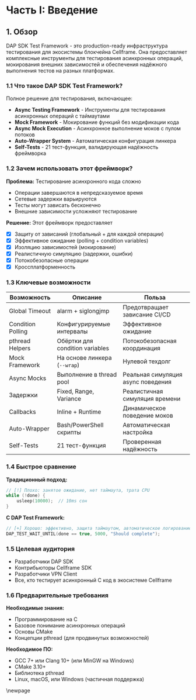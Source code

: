 # Часть I: Введение

## 1. Обзор

DAP SDK Test Framework - это production-ready инфраструктура тестирования для экосистемы блокчейна Cellframe. Она предоставляет комплексные инструменты для тестирования асинхронных операций, мокирования внешних зависимостей и обеспечения надёжного выполнения тестов на разных платформах.

### 1.1 Что такое DAP SDK Test Framework?

Полное решение для тестирования, включающее:

- **Async Testing Framework** - Инструменты для тестирования асинхронных операций с таймаутами
- **Mock Framework** - Мокирование функций без модификации кода
- **Async Mock Execution** - Асинхронное выполнение моков с пулом потоков
- **Auto-Wrapper System** - Автоматическая конфигурация линкера
- **Self-Tests** - 21 тест-функция, валидирующая надёжность фреймворка

### 1.2 Зачем использовать этот фреймворк?

**Проблема:** Тестирование асинхронного кода сложно
- Операции завершаются в непредсказуемое время
- Сетевые задержки варьируются
- Тесты могут зависать бесконечно
- Внешние зависимости усложняют тестирование

**Решение:** Этот фреймворк предоставляет
- [x] Защиту от зависаний (глобальный + для каждой операции)
- [x] Эффективное ожидание (polling + condition variables)
- [x] Изоляцию зависимостей (мокирование)
- [x] Реалистичную симуляцию (задержки, ошибки)
- [x] Потокобезопасные операции
- [x] Кроссплатформенность

### 1.3 Ключевые возможности

| Возможность | Описание | Польза |
|-------------|----------|--------|
| Global Timeout | alarm + siglongjmp | Предотвращает зависание CI/CD |
| Condition Polling | Конфигурируемые интервалы | Эффективное ожидание |
| pthread Helpers | Обёртки для condition variables | Потокобезопасная координация |
| Mock Framework | На основе линкера (`--wrap`) | Нулевой техдолг |
| Async Mocks | Выполнение в thread pool | Реальная симуляция async поведения |
| Задержки | Fixed, Range, Variance | Реалистичная симуляция времени |
| Callbacks | Inline + Runtime | Динамическое поведение моков |
| Auto-Wrapper | Bash/PowerShell скрипты | Автоматическая настройка |
| Self-Tests | 21 тест-функция | Проверенная надёжность |

### 1.4 Быстрое сравнение

**Традиционный подход:**
```c
// [!] Плохо: занятое ожидание, нет таймаута, трата CPU
while (!done) {
    usleep(10000);  // 10ms сон
}
```

**С DAP Test Framework:**
```c
// [+] Хорошо: эффективно, защита таймаутом, автоматическое логирование
DAP_TEST_WAIT_UNTIL(done == true, 5000, "Should complete");
```

### 1.5 Целевая аудитория

- Разработчики DAP SDK
- Контрибьюторы Cellframe SDK
- Разработчики VPN Client
- Все, кто тестирует асинхронный C код в экосистеме Cellframe

### 1.6 Предварительные требования

**Необходимые знания:**
- Программирование на C
- Базовое понимание асинхронных операций
- Основы CMake
- Концепции pthread (для продвинутых возможностей)

**Необходимое ПО:**
- GCC 7+ или Clang 10+ (или MinGW на Windows)
- CMake 3.10+
- Библиотека pthread
- Linux, macOS, или Windows (частичная поддержка)

\newpage

